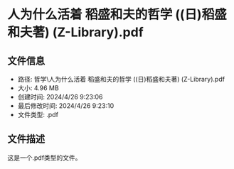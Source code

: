 ﻿# 人为什么活着 稻盛和夫的哲学 ((日)稻盛和夫著) (Z-Library).pdf

## 文件信息
- 路径: 哲学\人为什么活着 稻盛和夫的哲学 ((日)稻盛和夫著) (Z-Library).pdf
- 大小: 4.96 MB
- 创建时间: 2024/4/26 9:23:06
- 最后修改时间: 2024/4/26 9:23:10
- 文件类型: .pdf

## 文件描述
这是一个.pdf类型的文件。

